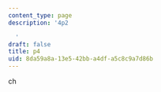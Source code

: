```yaml
---
content_type: page
description: '4p2

  '
draft: false
title: p4
uid: 8da59a8a-13e5-42bb-a4df-a5c8c9a7d86b
---
```

ch